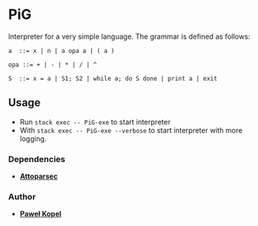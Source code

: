 # PiG

Interpreter for a very simple language. The grammar is defined as follows:
```
a  ::= x | n | a opa a | ( a )

opa ::= + | - | * | / | ^

S  ::= x = a | S1; S2 | while a; do S done | print a | exit
```
## Usage  

* Run `stack exec -- PiG-exe` to start interpreter
* With `stack exec -- PiG-exe --verbose` to start interpreter with more logging.

### Dependencies
* **[Attoparsec](https://hackage.haskell.org/package/attoparsec)**

### Author

* **[Paweł Kopel](https://github.com/PKopel)**
